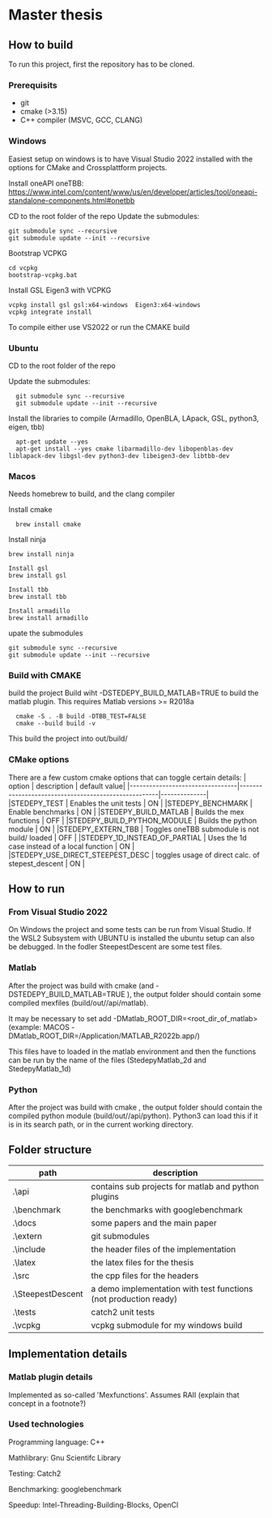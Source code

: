 # Master thesis

## How to build

To run this project, first the repository has to be cloned.


### Prerequisits

* git
* cmake (>3.15)
* C++ compiler (MSVC, GCC, CLANG)

### Windows
Easiest setup on windows is to have Visual Studio 2022 installed with the options for CMake and Crossplattform projects.

Install  oneAPI oneTBB:  https://www.intel.com/content/www/us/en/developer/articles/tool/oneapi-standalone-components.html#onetbb

CD to the root folder of the repo
Update the submodules:
```
git submodule sync --recursive
git submodule update --init --recursive
```

Bootstrap VCPKG
```
cd vcpkg
bootstrap-vcpkg.bat
```

Install GSL Eigen3 with VCPKG
```
vcpkg install gsl gsl:x64-windows  Eigen3:x64-windows
vcpkg integrate install
```

To compile either use VS2022 or run the CMAKE build

### Ubuntu
CD to the root folder of the repo

Update the submodules:
```
  git submodule sync --recursive
  git submodule update --init --recursive
```

Install the libraries to compile (Armadillo, OpenBLA, LApack, GSL, python3, eigen, tbb)
```
  apt-get update --yes
  apt-get install --yes cmake libarmadillo-dev libopenblas-dev liblapack-dev libgsl-dev python3-dev libeigen3-dev libtbb-dev
```

### Macos


Needs homebrew to build, and the clang compiler

Install cmake 
```
  brew install cmake
```
Install ninja
```
brew install ninja
```
```
Install gsl
brew install gsl
```
```
Install tbb
brew install tbb
```
```
Install armadillo
brew install armadillo
```
 upate the submodules
```
git submodule sync --recursive
git submodule update --init --recursive 
```

    
### Build with CMAKE

build the project
Build wiht -DSTEDEPY_BUILD_MATLAB=TRUE to build the matlab plugin. This requires Matlab versions >= R2018a

```
  cmake -S . -B build -DTBB_TEST=FALSE
  cmake --build build -v 
```

This build the project into out/build/

### CMake options

There are a few custom cmake options that can toggle certain details:
|       option                    | description                                         | default value|
|---------------------------------|-----------------------------------------------------|--------------|
|STEDEPY_TEST                     | Enables the unit tests                              | ON           |
|STEDEPY_BENCHMARK                | Enable benchmarks                                   | ON           |
|STEDEPY_BUILD_MATLAB             | Builds the mex functions                            | OFF          |
|STEDEPY_BUILD_PYTHON_MODULE      | Builds the python module                            | ON           |
|STEDEPY_EXTERN_TBB               | Toggles oneTBB submodule is not build/ loaded       | OFF          |
|STEDEPY_1D_INSTEAD_OF_PARTIAL    | Uses the 1d case instead of a local function        | ON           |
|STEDEPY_USE_DIRECT_STEEPEST_DESC | toggles usage of direct calc. of  stepest_descent   | ON           |

## How to run

### From Visual Studio 2022

On Windows the project and some tests can be run from Visual Studio. If the WSL2 Subsystem with UBUNTU is installed the ubuntu setup can also be debugged.
In the fodler SteepestDescent are some test files.


### Matlab

After the project was build with cmake (and -DSTEDEPY_BUILD_MATLAB=TRUE ), the output folder should contain some compiled mexfiles (build/out/<Target>/api/matlab).

It may be necessary to set add -DMatlab_ROOT_DIR=<root_dir_of_matlab> (example: MACOS -DMatlab_ROOT_DIR=/Application/MATLAB_R2022b.app/)

This files have to loaded in the matlab environment and then the functions can be run by the name of the files (StedepyMatlab_2d and StedepyMatlab_1d)



### Python
After the project was build with cmake , the output folder should contain the compiled  python module (build/out/<Target>/api/python).
Python3 can load this if it is in its search path, or in the current working directory.



## Folder structure
|path             | description                                                     |
|-----------------|-----------------------------------------------------------------|
.\api             | contains sub projects for matlab and python plugins             |
.\benchmark       | the benchmarks with googlebenchmark                             |
.\docs            | some papers  and the main paper                                 |
.\extern          | git submodules                                                  |
.\include         | the header files of the implementation                          |
.\latex           | the latex files for the thesis                                  |
.\src             | the cpp files for the headers                                   |
.\SteepestDescent | a demo implementation with test functions (not production ready)|
.\tests           | catch2 unit tests                                               |
.\vcpkg           | vcpkg submodule for my windows build                            |    

## Implementation details


### Matlab plugin details

Implemented as so-called 'Mexfunctions'. Assumes RAII (explain that concept in a footnote?)
### Used technologies

Programming language: C++

Mathlibrary: Gnu Scientifc Library

Testing: Catch2

Benchmarking: googlebenchmark

Speedup: Intel-Threading-Building-Blocks, OpenCl
